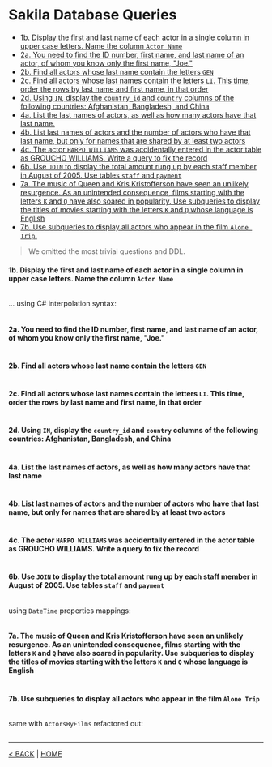 # Sakila Database Queries

- [1b. Display the first and last name of each actor in a single column in upper case letters. Name the column `Actor Name`](#b.display-the-first-and-last-name-of-each-actor-in-a-single-column-in-upper-case-letters.name-the-column-actor-name)
- [2a. You need to find the ID number, first name, and last name of an actor, of whom you know only the first name, "Joe."](#a.you-need-to-find-the-id-number-first-name-and-last-name-of-an-actor-of-whom-you-know-only-the-first-name-joe)
- [2b. Find all actors whose last name contain the letters `GEN`](#b.find-all-actors-whose-last-name-contain-the-letters-gen)
- [2c. Find all actors whose last names contain the letters `LI`. This time, order the rows by last name and first name, in that order](#c.find-all-actors-whose-last-names-contain-the-letters-li.this-time-order-the-rows-by-last-name-and-first-name-in-that-order)
- [2d. Using `IN`, display the `country_id` and `country` columns of the following countries: Afghanistan, Bangladesh, and China](#d.using-in-display-the-country_id-and-country-columns-of-the-following-countries-afghanistan-bangladesh-and-china)
- [4a. List the last names of actors, as well as how many actors have that last name.](#a.list-the-last-names-of-actors-as-well-as-how-many-actors-have-that-last-name)
- [4b. List last names of actors and the number of actors who have that last name, but only for names that are shared by at least two actors](#b.list-last-names-of-actors-and-the-number-of-actors-who-have-that-last-name-but-only-for-names-that-are-shared-by-at-least-two-actors)
- [4c. The actor `HARPO WILLIAMS` was accidentally entered in the actor table as GROUCHO WILLIAMS. Write a query to fix the record](#c.the-actor-harpo-williams-was-accidentally-entered-in-the-actor-table-as-groucho-williams.write-a-query-to-fix-the-record)
- [6b. Use `JOIN` to display the total amount rung up by each staff member in August of 2005. Use tables `staff` and `payment`](#b.use-join-to-display-the-total-amount-rung-up-by-each-staff-member-in-august-of-2005.use-tables-staff-and-payment)
- [7a. The music of Queen and Kris Kristofferson have seen an unlikely resurgence. As an unintended consequence, films starting with the letters `K` and `Q` have also soared in popularity. Use subqueries to display the titles of movies starting with the letters `K` and `Q` whose language is English](#a.the-music-of-queen-and-kris-kristofferson-have-seen-an-unlikely-resurgence.as-an-unintended-consequence-films-starting-with-the-letters-k-and-q-have-also-soared-in-popularity.use-subqueries-to-display-the-titles-of-movies-starting-with-the-letters-k-and-q-whose-language-is-english)
- [7b. Use subqueries to display all actors who appear in the film `Alone Trip`.](#b.use-subqueries-to-display-all-actors-who-appear-in-the-film-alone-trip)

> We omitted the most trivial questions and DDL.

#### 1b. Display the first and last name of each actor in a single column in upper case letters. Name the column `Actor Name`

```cs --project ../../SakilaHomework/SakilaHomework.csproj --source-file ../../SakilaHomework/SakilaDbQueries.cs --region Test1B
```

... using C# interpolation syntax:

```cs --project ../../SakilaHomework/SakilaHomework.csproj --source-file ../../SakilaHomework/SakilaDbQueries.cs --region Test1B_1
```

#### 2a. You need to find the ID number, first name, and last name of an actor, of whom you know only the first name, "Joe."

```cs --project ../../SakilaHomework/SakilaHomework.csproj --source-file ../../SakilaHomework/SakilaDbQueries.cs --region Test2A
```

#### 2b. Find all actors whose last name contain the letters `GEN`

```cs --project ../../SakilaHomework/SakilaHomework.csproj --source-file ../../SakilaHomework/SakilaDbQueries.cs --region Test2B
```

#### 2c. Find all actors whose last names contain the letters `LI`. This time, order the rows by last name and first name, in that order

```cs --project ../../SakilaHomework/SakilaHomework.csproj --source-file ../../SakilaHomework/SakilaDbQueries.cs --region Test2C
```

#### 2d. Using `IN`, display the `country_id` and `country` columns of the following countries: Afghanistan, Bangladesh, and China

```cs --project ../../SakilaHomework/SakilaHomework.csproj --source-file ../../SakilaHomework/SakilaDbQueries.cs --region Test2D
```

#### 4a. List the last names of actors, as well as how many actors have that last name

```cs --project ../../SakilaHomework/SakilaHomework.csproj --source-file ../../SakilaHomework/SakilaDbQueries.cs --region Test4A
```

#### 4b. List last names of actors and the number of actors who have that last name, but only for names that are shared by at least two actors

```cs --project ../../SakilaHomework/SakilaHomework.csproj --source-file ../../SakilaHomework/SakilaDbQueries.cs --region Test4B
```

#### 4c. The actor `HARPO WILLIAMS` was accidentally entered in the actor table as GROUCHO WILLIAMS. Write a query to fix the record

```cs --project ../../SakilaHomework/SakilaHomework.csproj --source-file ../../SakilaHomework/SakilaDbQueries.cs --region Test4C
```

#### 6b. Use `JOIN` to display the total amount rung up by each staff member in August of 2005. Use tables `staff` and `payment`

```cs --project ../../SakilaHomework/SakilaHomework.csproj --source-file ../../SakilaHomework/SakilaDbQueries.cs --region Test6B
```

using `DateTime` properties mappings:

```cs --project ../../SakilaHomework/SakilaHomework.csproj --source-file ../../SakilaHomework/SakilaDbQueries.cs --region Test6B_1
```

#### 7a. The music of Queen and Kris Kristofferson have seen an unlikely resurgence. As an unintended consequence, films starting with the letters `K` and `Q` have also soared in popularity. Use subqueries to display the titles of movies starting with the letters `K` and `Q` whose language is English

```cs --project ../../SakilaHomework/SakilaHomework.csproj --source-file ../../SakilaHomework/SakilaDbQueries.cs --region Test7A
```

#### 7b. Use subqueries to display all actors who appear in the film `Alone Trip`

```cs --project ../../SakilaHomework/SakilaHomework.csproj --source-file ../../SakilaHomework/SakilaDbQueries.cs --region Test7B
```

same with `ActorsByFilms` refactored out:

```cs --project ../../SakilaHomework/SakilaHomework.csproj --source-file ../../SakilaHomework/SakilaDbQueries.cs --region Test7B_1
```

---

[< BACK](README.md) | [HOME](/)
